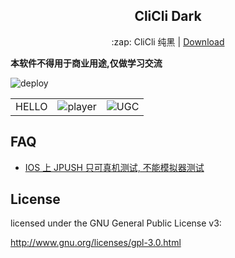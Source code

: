 <h2 align='center'> CliCli Dark </h2>

<p align='center'> :zap: CliCli 纯黑 | <a href='https://app.clicli.me'>Download</a></p>

**本软件不得用于商业用途,仅做学习交流**

![deploy](https://github.com/cliclitv/clicli-dark/workflows/Dart%20CI/badge.svg)

|       |                                     |                               |
| ----- | ----------------------------------- | ----------------------------- |
| HELLO | ![player](./screenshort/player.jpg) | ![UGC](./screenshort/UGC.jpg) |

## FAQ

- [IOS 上 JPUSH 只可真机测试, 不能模拟器测试](https://community.jiguang.cn/question/422424)

## License

licensed under the GNU General Public License v3:

http://www.gnu.org/licenses/gpl-3.0.html
